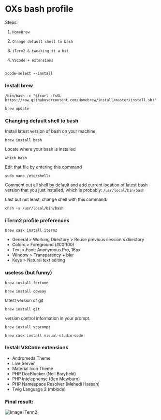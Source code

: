 # OXs bash profile

Steps: 
1. `HomeBrew`

2. `Change default shell to bash`

3. `iTerm2 & tweaking it a bit`

4. `VSCode + extensions`

## 
```
xcode-select --install
```

### Install brew ###

```
/bin/bash -c "$(curl -fsSL https://raw.githubusercontent.com/Homebrew/install/master/install.sh)"
```
```
brew update
```

### Changing default shell to bash

Install latest version of bash on your machine
```
brew install bash
```

Locate where your bash is installed
```
which bash
```

Edit that file by entering this command
```
sudo nano /etc/shells
```

Comment out all shell by default and add current location of latest bash version that you just installed, which is probably:
`/usr/local/bin/bash`

Last but not least, change shell with this command:
```
chsh -s /usr/local/bin/bash
```

### iTerm2 profile preferences
```
brew cask install iterm2
```
* General > Working Directory > Reuse previous session's directory
* Colors > Foreground (#00ff00)
* Text > Font: Anonymous Pro, 16px
* Window > Transparency + blur 
* Keys > Natural text editing

### useless (but funny)
```
brew install fortune
```
```
brew install cowsay
```
latest version of git
```
brew install git
```
version control information in your prompt.
```
brew install vcprompt
```

```
brew cask install visual-studio-code
```

### Install VSCode extensions
* Andromeda Theme
* Live Server
* Material Icon Theme
* PHP DocBlocker (Neil Brayfield)
* PHP Intelephense (Ben Mewburn)
* PHP Namespace Resolver (Mehedi Hassan)
* Twig Language 2 (mblode)

### Final result: 
![Image iTerm2](https://lh3.googleusercontent.com/jjUaCIptKGpavIdFHGUhD3dBQ10Sy_PcfQrindsNtATiOLJw8VE5j7-ylpOfDXRSO13iXPI0K7YkrT9NA0UGmufqpZoqdJwnsdhMrKWBCOOCGYEnA5HQC7AjQv2Ruw4yieDsIh9zSvk0YKpSAE_SDs5L9rM4Qdp-xGlVbcOMczejuXM54yb0DCFgyBojIvWSKR_INYIQNAyV4Fp6C0guOlOQmgaxpu6l93HtjBvoBYHSs_Mmc1IoIzaZ3Xf-6XIflW8adSOFXIGcN6szEnsEgALOgt9k7Qb5MrsamRFfla1rw1vFz3No5s9iv9ffSmULrNpAN9cjUkCTh87tS-c3cv3ECeyG9V1DjN9YoZy8vo_AI5kbvXz8sGLMsHs_HtvP3Lhg0jZEKLrMPn2KGpHXVIyoNTKH4fLecm6-fur4OR0Wk-wJLdFB9PhdHXj-OsI-RVlzYWMWC9SlDJHEuqxs6Xcj1l-KWKK-LunAKvU2pTXl3G63iwvX9UsVp58-vAL5_ZNYkXpi0cpglzvAO8gdjS6ZAiv0PgGGQxSxghOSa6U1IcO_qdSTlxEN-TKurYVKARHzoMXxQOqN6g3cUeW5AjX9s3c3CU2_26vAoJyy0wsUTOXVi1qwisWvmo4qKOWsYlH1BjRrJDlegdLnT3xKTrQ8jAm-qr25GmJs1eWot5wmU3pNynGSaT4mSj31oA=w1456-h848-no?authuser=0)
